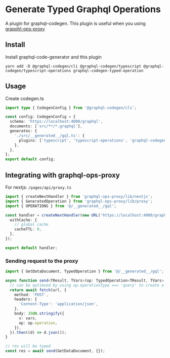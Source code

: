 # Generate Typed Graphql Operations

A plugin for graphql-codegen. This plugin is useful when you using [grapqhl-ops-proxy](https://github.com/ilijaNL/graphql-ops-proxy)

## Install

Install graphql-code-generator and this plugin

    yarn add -D @graphql-codegen/cli @graphql-codegen/typescript @graphql-codegen/typescript-operations graphql-codegen-typed-operation

## Usage

Create codegen.ts

```ts
import type { CodegenConfig } from '@graphql-codegen/cli';

const config: CodegenConfig = {
  schema: 'https://localhost:4000/graphql',
  documents: ['src/**/*.graphql'],
  generates: {
    './src/__generated__/gql.ts': {
      plugins: ['typescript', 'typescript-operations', 'graphql-codegen-typed-operation'],
    },
  },
};
export default config;
```

## Integrating with graphql-ops-proxy

For nextjs: `/pages/api/proxy.ts`

```ts
import { createNextHandler } from 'graphql-ops-proxy/lib/nextjs';
import { GeneratedOperation } from 'graphql-ops-proxy/lib/proxy';
import { OPERATIONS } from '@/__generated__/gql';

const handler = createNextHandler(new URL('https://localhost:4000/graphql'), OPERATIONS as Array<GeneratedOperation>, {
  withCache: {
    // global cache
    cacheTTL: 0,
  },
});

export default handler;
```

### Sending request to the proxy

```typescript
import { GetDataDocument, TypedOperation } from '@/__generated__/gql';

async function send<TResult, TVars>(op: TypedOperation<TResult, TVars>, vars: TVars) {
  // can be optimzed by using op.operationType === 'query' to create a get request
  return await fetch(url, {
    method: 'POST',
    headers: {
      'Content-Type': 'application/json',
    },
    body: JSON.stringify({
      v: vars,
      op: op.operation,
    }),
  }).then((d) => d.json());
}

// res will be typed
const res = await send(GetDataDocument, {});
```
